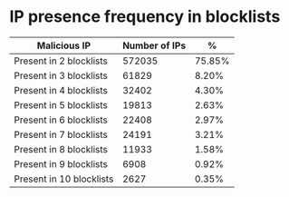 # IP presence frequency in blocklists
| Malicious IP | Number of IPs | % |
|----|----|----|
| Present in 2 blocklists | 572035 | 75.85% |
| Present in 3 blocklists | 61829 | 8.20% |
| Present in 4 blocklists | 32402 | 4.30% |
| Present in 5 blocklists | 19813 | 2.63% |
| Present in 6 blocklists | 22408 | 2.97% |
| Present in 7 blocklists | 24191 | 3.21% |
| Present in 8 blocklists | 11933 | 1.58% |
| Present in 9 blocklists | 6908 | 0.92% |
| Present in 10 blocklists | 2627 | 0.35% |
